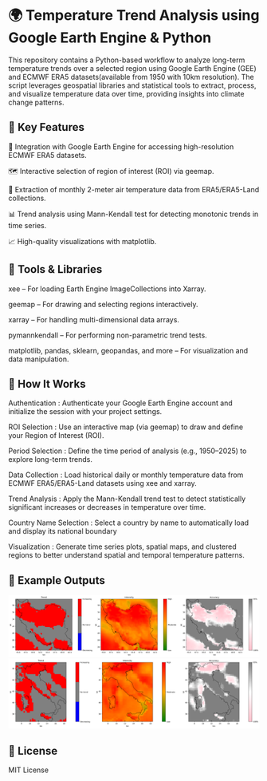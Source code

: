 # 🌍 Temperature Trend Analysis using Google Earth Engine & Python
This repository contains a Python-based workflow to analyze long-term temperature trends over a selected region using Google Earth Engine (GEE) and ECMWF ERA5 datasets(available from 1950 with 10km resolution). The script leverages geospatial libraries and statistical tools to extract, process, and visualize temperature data over time, providing insights into climate change patterns.




## 🚀 Key Features

📡 Integration with Google Earth Engine for accessing high-resolution ECMWF ERA5 datasets.

🗺️ Interactive selection of region of interest (ROI) via geemap.

🧊 Extraction of monthly 2-meter air temperature data from ERA5/ERA5-Land collections.

📊 Trend analysis using Mann-Kendall test for detecting monotonic trends in time series.

📈 High-quality visualizations with matplotlib.



## 🧰 Tools & Libraries

xee – For loading Earth Engine ImageCollections into Xarray.

geemap – For drawing and selecting regions interactively.

xarray – For handling multi-dimensional data arrays.

pymannkendall – For performing non-parametric trend tests.

matplotlib, pandas, sklearn, geopandas, and more – For visualization and data manipulation.



## 📍 How It Works
Authentication : Authenticate your Google Earth Engine account and initialize the session with your project settings.

ROI Selection : Use an interactive map (via geemap) to draw and define your Region of Interest (ROI).

Period Selection : Define the time period of analysis (e.g., 1950–2025) to explore long-term trends.

Data Collection : Load historical daily or monthly temperature data from ECMWF ERA5/ERA5-Land datasets using xee and xarray.

Trend Analysis : Apply the Mann-Kendall trend test to detect statistically significant increases or decreases in temperature over time.

Country Name Selection :  Select a country by name to automatically load and display its national boundary 

Visualization : Generate time series plots, spatial maps, and clustered regions to better understand spatial and temporal temperature patterns.



## 📸 Example Outputs

![image alt](https://github.com/SaeidDaliriSusefi/Air-Temperature-Monitoring/blob/2ebe7b06b8636abddda8181e32e8faba05ff2318/Images/Ex1.png)
![image alt](https://github.com/SaeidDaliriSusefi/Air-Temperature-Monitoring/blob/f56c4c7cd797b25e09bdbdb8f00d27facebbf53a/Images/Ex2.png)





## 📜 License
MIT License


